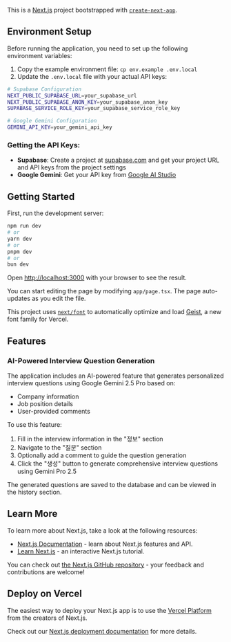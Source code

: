 This is a [Next.js](https://nextjs.org) project bootstrapped with [`create-next-app`](https://nextjs.org/docs/app/api-reference/cli/create-next-app).

## Environment Setup

Before running the application, you need to set up the following environment variables:

1. Copy the example environment file: `cp env.example .env.local`
2. Update the `.env.local` file with your actual API keys:

```bash
# Supabase Configuration
NEXT_PUBLIC_SUPABASE_URL=your_supabase_url
NEXT_PUBLIC_SUPABASE_ANON_KEY=your_supabase_anon_key
SUPABASE_SERVICE_ROLE_KEY=your_supabase_service_role_key

# Google Gemini Configuration
GEMINI_API_KEY=your_gemini_api_key
```

### Getting the API Keys:

- **Supabase**: Create a project at [supabase.com](https://supabase.com) and get your project URL and API keys from the project settings
- **Google Gemini**: Get your API key from [Google AI Studio](https://makersuite.google.com/app/apikey)

## Getting Started

First, run the development server:

```bash
npm run dev
# or
yarn dev
# or
pnpm dev
# or
bun dev
```

Open [http://localhost:3000](http://localhost:3000) with your browser to see the result.

You can start editing the page by modifying `app/page.tsx`. The page auto-updates as you edit the file.

This project uses [`next/font`](https://nextjs.org/docs/app/building-your-application/optimizing/fonts) to automatically optimize and load [Geist](https://vercel.com/font), a new font family for Vercel.

## Features

### AI-Powered Interview Question Generation

The application includes an AI-powered feature that generates personalized interview questions using Google Gemini 2.5 Pro based on:

- Company information
- Job position details
- User-provided comments

To use this feature:

1. Fill in the interview information in the "정보" section
2. Navigate to the "질문" section
3. Optionally add a comment to guide the question generation
4. Click the "생성" button to generate comprehensive interview questions using Gemini Pro 2.5

The generated questions are saved to the database and can be viewed in the history section.

## Learn More

To learn more about Next.js, take a look at the following resources:

- [Next.js Documentation](https://nextjs.org/docs) - learn about Next.js features and API.
- [Learn Next.js](https://nextjs.org/learn) - an interactive Next.js tutorial.

You can check out [the Next.js GitHub repository](https://github.com/vercel/next.js) - your feedback and contributions are welcome!

## Deploy on Vercel

The easiest way to deploy your Next.js app is to use the [Vercel Platform](https://vercel.com/new?utm_medium=default-template&filter=next.js&utm_source=create-next-app&utm_campaign=create-next-app-readme) from the creators of Next.js.

Check out our [Next.js deployment documentation](https://nextjs.org/docs/app/building-your-application/deploying) for more details.
